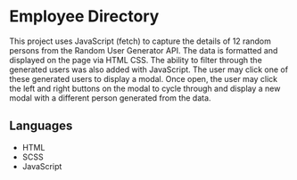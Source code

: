 # Employee Directory

This project uses JavaScript (fetch) to capture the details of 12 random persons from the Random User Generator API. The data is formatted and displayed on the page via HTML CSS. The ability to filter through the generated users was also added with JavaScript. The user may click one of these generated users to display a modal. Once open, the user may click the left and right buttons on the modal to cycle through and display a new modal with a different person generated from the data.

## Languages

- HTML
- SCSS
- JavaScript
